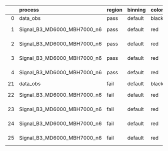 |    | process                     | region   | binning   | color   | process_type   |   scale | variation   | source_filename                                                      | source_histname    | alias                       | title     |   combine_idx |     lnN |   shapes | syst_type   | direction   | variation_alias   |
|---:|:----------------------------|:---------|:----------|:--------|:---------------|--------:|:------------|:---------------------------------------------------------------------|:-------------------|:----------------------------|:----------|--------------:|--------:|---------:|:------------|:------------|:------------------|
|  0 | data_obs                    | pass     | default   | black   | DATA           |       1 | nominal     | ./histograms_for_2DAlphabet_v18//BH_Data.root                        | hpass              | Data                        | Data      |           nan | nan     |      nan | nan         | nan         | nan               |
|  1 | Signal_B3_MD6000_MBH7000_n6 | pass     | default   | red     | SIGNAL         |       1 | lumi        | ./histograms_for_2DAlphabet_v18//BH_Signal_B3_MD6000_MBH7000_n6.root | hpass              | Signal_B3_MD6000_MBH7000_n6 | BH signal |           nan |   1.016 |      nan | lnN         | nan         | nan               |
|  2 | Signal_B3_MD6000_MBH7000_n6 | pass     | default   | red     | SIGNAL         |       1 | SVM         | ./histograms_for_2DAlphabet_v18//BH_Signal_B3_MD6000_MBH7000_n6.root | hpass_SVMsyst_up   | Signal_B3_MD6000_MBH7000_n6 | BH signal |           nan | nan     |        1 | shapes      | Up          | SVMsyst           |
|  3 | Signal_B3_MD6000_MBH7000_n6 | pass     | default   | red     | SIGNAL         |       1 | SVM         | ./histograms_for_2DAlphabet_v18//BH_Signal_B3_MD6000_MBH7000_n6.root | hpass_SVMsyst_down | Signal_B3_MD6000_MBH7000_n6 | BH signal |           nan | nan     |        1 | shapes      | Down        | SVMsyst           |
|  4 | Signal_B3_MD6000_MBH7000_n6 | pass     | default   | red     | SIGNAL         |       1 | nominal     | ./histograms_for_2DAlphabet_v18//BH_Signal_B3_MD6000_MBH7000_n6.root | hpass              | Signal_B3_MD6000_MBH7000_n6 | BH signal |           nan | nan     |      nan | nan         | nan         | nan               |
| 21 | data_obs                    | fail     | default   | black   | DATA           |       1 | nominal     | ./histograms_for_2DAlphabet_v18//BH_Data.root                        | hfail              | Data                        | Data      |           nan | nan     |      nan | nan         | nan         | nan               |
| 22 | Signal_B3_MD6000_MBH7000_n6 | fail     | default   | red     | SIGNAL         |       1 | lumi        | ./histograms_for_2DAlphabet_v18//BH_Signal_B3_MD6000_MBH7000_n6.root | hfail              | Signal_B3_MD6000_MBH7000_n6 | BH signal |           nan |   1.016 |      nan | lnN         | nan         | nan               |
| 23 | Signal_B3_MD6000_MBH7000_n6 | fail     | default   | red     | SIGNAL         |       1 | SVM         | ./histograms_for_2DAlphabet_v18//BH_Signal_B3_MD6000_MBH7000_n6.root | hfail_SVMsyst_up   | Signal_B3_MD6000_MBH7000_n6 | BH signal |           nan | nan     |        1 | shapes      | Up          | SVMsyst           |
| 24 | Signal_B3_MD6000_MBH7000_n6 | fail     | default   | red     | SIGNAL         |       1 | SVM         | ./histograms_for_2DAlphabet_v18//BH_Signal_B3_MD6000_MBH7000_n6.root | hfail_SVMsyst_down | Signal_B3_MD6000_MBH7000_n6 | BH signal |           nan | nan     |        1 | shapes      | Down        | SVMsyst           |
| 25 | Signal_B3_MD6000_MBH7000_n6 | fail     | default   | red     | SIGNAL         |       1 | nominal     | ./histograms_for_2DAlphabet_v18//BH_Signal_B3_MD6000_MBH7000_n6.root | hfail              | Signal_B3_MD6000_MBH7000_n6 | BH signal |           nan | nan     |      nan | nan         | nan         | nan               |